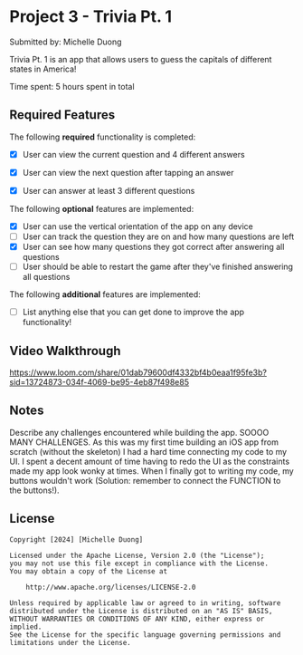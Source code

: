 # Project 3 - Trivia Pt. 1

Submitted by: Michelle Duong

Trivia Pt. 1 is an app that allows users to guess the capitals of different states in America!

Time spent: 5 hours spent in total

## Required Features

The following **required** functionality is completed:

- [X] User can view the current question and 4 different answers
- [X] User can view the next question after tapping an answer
- [X] User can answer at least 3 different questions


The following **optional** features are implemented:

- [X] User can use the vertical orientation of the app on any device
- [ ] User can track the question they are on and how many questions are left
- [X] User can see how many questions they got correct after answering all questions
- [ ] User should be able to restart the game after they've finished answering all questions

The following **additional** features are implemented:

- [ ] List anything else that you can get done to improve the app functionality!

## Video Walkthrough

https://www.loom.com/share/01dab79600df4332bf4b0eaa1f95fe3b?sid=13724873-034f-4069-be95-4eb87f498e85

## Notes

Describe any challenges encountered while building the app.
SOOOO MANY CHALLENGES. As this was my first time building an iOS app from scratch (without the skeleton) I had a hard time connecting my code to my UI. I spent a decent amount of time having to redo the UI as the constraints made my app look wonky at times. When I finally got to writing my code, my buttons wouldn't work (Solution: remember to connect the FUNCTION to the buttons!).

## License

    Copyright [2024] [Michelle Duong]

    Licensed under the Apache License, Version 2.0 (the "License");
    you may not use this file except in compliance with the License.
    You may obtain a copy of the License at

        http://www.apache.org/licenses/LICENSE-2.0

    Unless required by applicable law or agreed to in writing, software
    distributed under the License is distributed on an "AS IS" BASIS,
    WITHOUT WARRANTIES OR CONDITIONS OF ANY KIND, either express or implied.
    See the License for the specific language governing permissions and
    limitations under the License.
